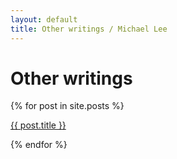 ```yaml
---
layout: default
title: Other writings / Michael Lee
---
```


# Other writings

{% for post in site.posts %}

<a href="{{ post.url }}">{{ post.title }}</a>

{% endfor %}
